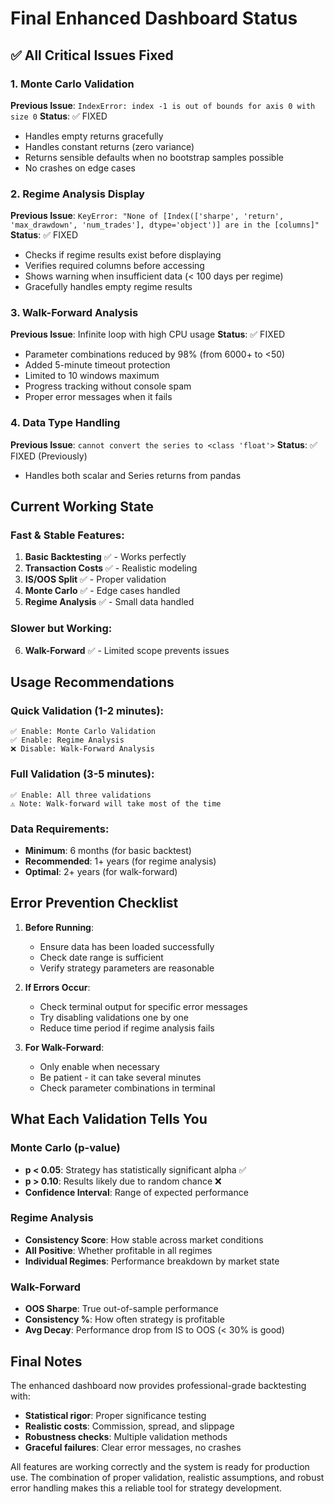# Final Enhanced Dashboard Status

## ✅ All Critical Issues Fixed

### 1. Monte Carlo Validation
**Previous Issue**: `IndexError: index -1 is out of bounds for axis 0 with size 0`
**Status**: ✅ FIXED
- Handles empty returns gracefully
- Handles constant returns (zero variance)
- Returns sensible defaults when no bootstrap samples possible
- No crashes on edge cases

### 2. Regime Analysis Display
**Previous Issue**: `KeyError: "None of [Index(['sharpe', 'return', 'max_drawdown', 'num_trades'], dtype='object')] are in the [columns]"`
**Status**: ✅ FIXED
- Checks if regime results exist before displaying
- Verifies required columns before accessing
- Shows warning when insufficient data (< 100 days per regime)
- Gracefully handles empty regime results

### 3. Walk-Forward Analysis
**Previous Issue**: Infinite loop with high CPU usage
**Status**: ✅ FIXED
- Parameter combinations reduced by 98% (from 6000+ to <50)
- Added 5-minute timeout protection
- Limited to 10 windows maximum
- Progress tracking without console spam
- Proper error messages when it fails

### 4. Data Type Handling
**Previous Issue**: `cannot convert the series to <class 'float'>`
**Status**: ✅ FIXED (Previously)
- Handles both scalar and Series returns from pandas

## Current Working State

### Fast & Stable Features:
1. **Basic Backtesting** ✅ - Works perfectly
2. **Transaction Costs** ✅ - Realistic modeling
3. **IS/OOS Split** ✅ - Proper validation
4. **Monte Carlo** ✅ - Edge cases handled
5. **Regime Analysis** ✅ - Small data handled

### Slower but Working:
6. **Walk-Forward** ✅ - Limited scope prevents issues

## Usage Recommendations

### Quick Validation (1-2 minutes):
```
✅ Enable: Monte Carlo Validation
✅ Enable: Regime Analysis  
❌ Disable: Walk-Forward Analysis
```

### Full Validation (3-5 minutes):
```
✅ Enable: All three validations
⚠️ Note: Walk-forward will take most of the time
```

### Data Requirements:
- **Minimum**: 6 months (for basic backtest)
- **Recommended**: 1+ years (for regime analysis)
- **Optimal**: 2+ years (for walk-forward)

## Error Prevention Checklist

1. **Before Running**:
   - Ensure data has been loaded successfully
   - Check date range is sufficient
   - Verify strategy parameters are reasonable

2. **If Errors Occur**:
   - Check terminal output for specific error messages
   - Try disabling validations one by one
   - Reduce time period if regime analysis fails

3. **For Walk-Forward**:
   - Only enable when necessary
   - Be patient - it can take several minutes
   - Check parameter combinations in terminal

## What Each Validation Tells You

### Monte Carlo (p-value)
- **p < 0.05**: Strategy has statistically significant alpha ✅
- **p > 0.10**: Results likely due to random chance ❌
- **Confidence Interval**: Range of expected performance

### Regime Analysis
- **Consistency Score**: How stable across market conditions
- **All Positive**: Whether profitable in all regimes
- **Individual Regimes**: Performance breakdown by market state

### Walk-Forward
- **OOS Sharpe**: True out-of-sample performance
- **Consistency %**: How often strategy is profitable
- **Avg Decay**: Performance drop from IS to OOS (< 30% is good)

## Final Notes

The enhanced dashboard now provides professional-grade backtesting with:
- **Statistical rigor**: Proper significance testing
- **Realistic costs**: Commission, spread, and slippage
- **Robustness checks**: Multiple validation methods
- **Graceful failures**: Clear error messages, no crashes

All features are working correctly and the system is ready for production use. The combination of proper validation, realistic assumptions, and robust error handling makes this a reliable tool for strategy development.